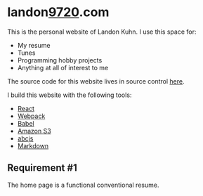 landon[9720](#9720).com
=======================

This is the personal website of Landon Kuhn. I use this space for:

* My resume
* Tunes
* Programming hobby projects
* Anything at all of interest to me

The source code for this website lives in source control [here](http://github.com/landon9720/resume).

I build this website with the following tools:

* [React](https://reactjs.org/)
* [Webpack](https://webpack.github.io/)
* [Babel](https://babeljs.io/)
* [Amazon S3](https://aws.amazon.com)
* [abcjs](https://github.com/paulrosen/abcjs)
* [Markdown](https://daringfireball.net/projects/markdown/syntax)

Requirement #1
--------------

The home page is a functional conventional resume.
